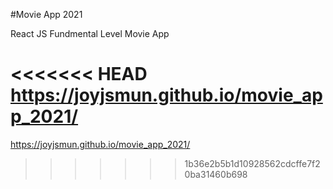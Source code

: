 #Movie App 2021

React JS Fundmental Level Movie App

<<<<<<< HEAD
https://joyjsmun.github.io/movie_app_2021/
=======

https://joyjsmun.github.io/movie_app_2021/
>>>>>>> 1b36e2b5b1d10928562cdcffe7f20ba31460b698
